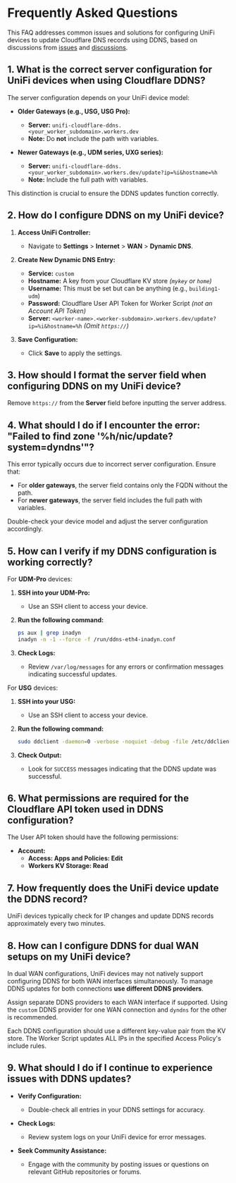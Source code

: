 # Frequently Asked Questions

This FAQ addresses common issues and solutions for configuring UniFi devices to update Cloudflare DNS records using DDNS, based on discussions from [issues](https://github.com/willswire/unifi-ddns-cloudflare-access/issues/) and [discussions](https://github.com/willswire/unifi-ddns-cloudflare-access/discussions).

## 1. What is the correct server configuration for UniFi devices when using Cloudflare DDNS?

The server configuration depends on your UniFi device model:

- **Older Gateways (e.g., USG, USG Pro):**
  - **Server:** `unifi-cloudflare-ddns.<your_worker_subdomain>.workers.dev`
  - **Note:** Do **not** include the path with variables.

- **Newer Gateways (e.g., UDM series, UXG series):**
  - **Server:** `unifi-cloudflare-ddns.<your_worker_subdomain>.workers.dev/update?ip=%i&hostname=%h`
  - **Note:** Include the full path with variables.

This distinction is crucial to ensure the DDNS updates function correctly.

## 2. How do I configure DDNS on my UniFi device?

1. **Access UniFi Controller:**
   - Navigate to **Settings** > **Internet** > **WAN** > **Dynamic DNS**.

2. **Create New Dynamic DNS Entry:**
   - **Service:** `custom`
   - **Hostname:** A key from your Cloudflare KV store *(`mykey` or `home`)*
   - **Username:** This must be set but can be anything (e.g., `building1-udm`)
   - **Password:** Cloudflare User API Token for Worker Script *(not an Account API Token)*
   - **Server:** `<worker-name>.<worker-subdomain>.workers.dev/update?ip=%i&hostname=%h`
     *(Omit `https://`)*

3. **Save Configuration:**
   - Click **Save** to apply the settings.

## 3. How should I format the server field when configuring DDNS on my UniFi device?

Remove `https://` from the **Server** field before inputting the server address.

## 4. What should I do if I encounter the error: "Failed to find zone '%h/nic/update?system=dyndns'"?

This error typically occurs due to incorrect server configuration. Ensure that:

- For **older gateways**, the server field contains only the FQDN without the path.
- For **newer gateways**, the server field includes the full path with variables.

Double-check your device model and adjust the server configuration accordingly.

## 5. How can I verify if my DDNS configuration is working correctly?

For **UDM-Pro** devices:

1. **SSH into your UDM-Pro:**
   - Use an SSH client to access your device.

2. **Run the following command:**
   ```bash
   ps aux | grep inadyn
   inadyn -n -1 --force -f /run/ddns-eth4-inadyn.conf
   ```

3. **Check Logs:**
   - Review `/var/log/messages` for any errors or confirmation messages indicating successful updates.

For **USG** devices:

1. **SSH into your USG:**
   - Use an SSH client to access your device.

2. **Run the following command:**
   ```bash
   sudo ddclient -daemon=0 -verbose -noquiet -debug -file /etc/ddclient/ddclient_eth0.conf
   ```

3. **Check Output:**
   - Look for `SUCCESS` messages indicating that the DDNS update was successful.

## 6. What permissions are required for the Cloudflare API token used in DDNS configuration?

The User API token should have the following permissions:

- **Account:**
  - **Access: Apps and Policies: Edit**
  - **Workers KV Storage: Read**

## 7. How frequently does the UniFi device update the DDNS record?

UniFi devices typically check for IP changes and update DDNS records approximately every two minutes.

## 8. How can I configure DDNS for dual WAN setups on my UniFi device?

In dual WAN configurations, UniFi devices may not natively support configuring DDNS for both WAN interfaces simultaneously. To manage DDNS updates for both connections **use different DDNS providers**.

Assign separate DDNS providers to each WAN interface if supported. Using the `custom` DDNS provider for one WAN connection and `dyndns` for the other is recommended.

Each DDNS configuration should use a different key-value pair from the KV store. The Worker Script updates ALL IPs in the specified Access Policy's include rules.

## 9. What should I do if I continue to experience issues with DDNS updates?

- **Verify Configuration:**
  - Double-check all entries in your DDNS settings for accuracy.

- **Check Logs:**
  - Review system logs on your UniFi device for error messages.

- **Seek Community Assistance:**
  - Engage with the community by posting issues or questions on relevant GitHub repositories or forums.
